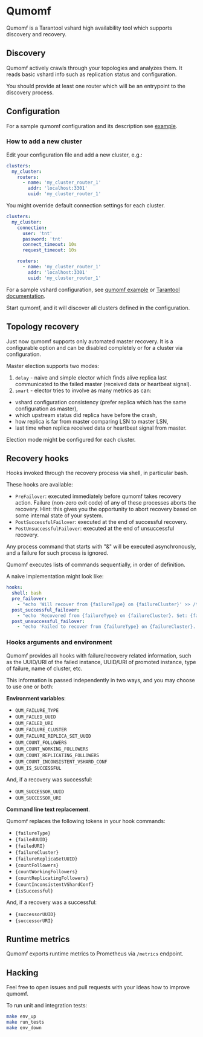 # Qumomf

Qumomf is a Tarantool vshard high availability tool which supports discovery and recovery.

## Discovery

Qumomf actively crawls through your topologies and analyzes them. 
It reads basic vshard info such as replication status and configuration.

You should provide at least one router which will be an entrypoint to the discovery process.

## Configuration

For a sample qumomf configuration and its description see [example](config/qumomf.conf.yml).

### How to add a new cluster

Edit your configuration file and add a new cluster, e.g.:

```yaml
clusters:
  my_cluster:
    routers:
      - name: 'my_cluster_router_1'
        addr: 'localhost:3301'
        uuid: 'my_cluster_router_1'
```

You might override default connection settings for each cluster.

```yaml
clusters:
  my_cluster:
    connection:
      user: 'tnt'
      password: 'tnt'
      connect_timeout: 10s
      request_timeout: 10s

    routers:
      - name: 'my_cluster_router_1'
        addr: 'localhost:3301'
        uuid: 'my_cluster_router_1'
```

For a sample vshard configuration, 
see [qumomf example](/example) or [Tarantool documentation](https://www.tarantool.io/en/doc/1.10/reference/reference_rock/vshard/vshard_quick/#vshard-config-cluster-example).

Start qumomf, and it will discover all clusters defined in the configuration.

## Topology recovery

Just now qumomf supports only automated master recovery.
It is a configurable option and can be disabled completely or for a cluster via configuration.

Master election supports two modes:

1. `delay` - naive and simple elector which finds alive replica last communicated to the failed master (received data or heartbeat signal).
2. `smart` - elector tries to involve as many metrics as can:
  - vshard configuration consistency (prefer replica which has the same configuration as master), 
  - which upstream status did replica have before the crash,
  - how replica is far from master comparing LSN to master LSN,
  - last time when replica received data or heartbeat signal from master. 

Election mode might be configured for each cluster.

## Recovery hooks

Hooks invoked through the recovery process via shell, in particular bash.

These hooks are available:

 - `PreFailover`: executed immediately before qumomf takes recovery action. Failure (non-zero exit code) of any of these processes aborts the recovery. Hint: this gives you the opportunity to abort recovery based on some internal state of your system.
 - `PostSuccessfulFailover`: executed at the end of successful recovery.
 - `PostUnsuccessfulFailover`: executed at the end of unsuccessful recovery.

Any process command that starts with "&" will be executed asynchronously, and a failure for such process is ignored.

Qumomf executes lists of commands sequentially, in order of definition.

A naive implementation might look like:

```yaml
hooks:
  shell: bash
  pre_failover:
    - "echo 'Will recover from {failureType} on {failureCluster}' >> /tmp/qumomf_recovery.log"
  post_successful_failover:
    - "echo 'Recovered from {failureType} on {failureCluster}. Set: {failureReplicaSetUUID}; Failed: {failedURI}; Successor: {successorURI}' >> /tmp/qumomf_recovery.log"
  post_unsuccessful_failover:
    - "echo 'Failed to recover from {failureType} on {failureCluster}. Set: {failureReplicaSetUUID}; Failed: {failedURI}' >> /tmp/qumomf_recovery.log"
```

### Hooks arguments and environment

Qumomf provides all hooks with failure/recovery related information, such as the UUID/URI of the failed instance, 
UUID/URI of promoted instance, type of failure, name of cluster, etc.

This information is passed independently in two ways, and you may choose to use one or both:

**Environment variables**:

  - `QUM_FAILURE_TYPE`
  - `QUM_FAILED_UUID`
  - `QUM_FAILED_URI`
  - `QUM_FAILURE_CLUSTER`
  - `QUM_FAILURE_REPLICA_SET_UUID`
  - `QUM_COUNT_FOLLOWERS`
  - `QUM_COUNT_WORKING_FOLLOWERS`
  - `QUM_COUNT_REPLICATING_FOLLOWERS`
  - `QUM_COUNT_INCONSISTENT_VSHARD_CONF`
  - `QUM_IS_SUCCESSFUL`
    
  And, if a recovery was successful:
    
  - `QUM_SUCCESSOR_UUID`
  - `QUM_SUCCESSOR_URI`

**Command line text replacement**. 

Qumomf replaces the following tokens in your hook commands:

  - `{failureType}`
  - `{failedUUID}`
  - `{failedURI}`
  - `{failureCluster}`
  - `{failureReplicaSetUUID}`
  - `{countFollowers}`
  - `{countWorkingFollowers}`
  - `{countReplicatingFollowers}`
  - `{countInconsistentVShardConf}`
  - `{isSuccessful}`

  And, if a recovery was a successful:

  - `{successorUUID}`
  - `{successorURI}`

## Runtime metrics

Qumomf exports runtime metrics to Prometheus via `/metrics` endpoint.

## Hacking

Feel free to open issues and pull requests with your ideas how to improve qumomf.

To run unit and integration tests:

```bash
make env_up
make run_tests
make env_down
```
